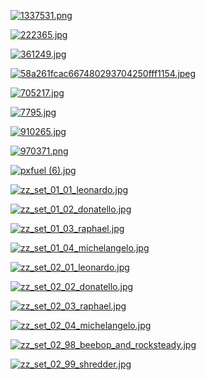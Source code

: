 [![1337531.png](1337531.png "1337531.png")](https://raw.githubusercontent.com/buckmanc/Wallpapers/main/desktop/tmnt/1337531.png)

[![222365.jpg](222365.jpg "222365.jpg")](https://raw.githubusercontent.com/buckmanc/Wallpapers/main/desktop/tmnt/222365.jpg)

[![361249.jpg](361249.jpg "361249.jpg")](https://raw.githubusercontent.com/buckmanc/Wallpapers/main/desktop/tmnt/361249.jpg)

[![58a261fcac667480293704250fff1154.jpeg](58a261fcac667480293704250fff1154.jpeg "58a261fcac667480293704250fff1154.jpeg")](https://raw.githubusercontent.com/buckmanc/Wallpapers/main/desktop/tmnt/58a261fcac667480293704250fff1154.jpeg)

[![705217.jpg](705217.jpg "705217.jpg")](https://raw.githubusercontent.com/buckmanc/Wallpapers/main/desktop/tmnt/705217.jpg)

[![7795.jpg](7795.jpg "7795.jpg")](https://raw.githubusercontent.com/buckmanc/Wallpapers/main/desktop/tmnt/7795.jpg)

[![910265.jpg](910265.jpg "910265.jpg")](https://raw.githubusercontent.com/buckmanc/Wallpapers/main/desktop/tmnt/910265.jpg)

[![970371.png](970371.png "970371.png")](https://raw.githubusercontent.com/buckmanc/Wallpapers/main/desktop/tmnt/970371.png)

[![pxfuel (6).jpg](pxfuel%20(6).jpg "pxfuel (6).jpg")](https://raw.githubusercontent.com/buckmanc/Wallpapers/main/desktop/tmnt/pxfuel%20(6).jpg)

[![zz_set_01_01_leonardo.jpg](zz_set_01_01_leonardo.jpg "zz_set_01_01_leonardo.jpg")](https://raw.githubusercontent.com/buckmanc/Wallpapers/main/desktop/tmnt/zz_set_01_01_leonardo.jpg)

[![zz_set_01_02_donatello.jpg](zz_set_01_02_donatello.jpg "zz_set_01_02_donatello.jpg")](https://raw.githubusercontent.com/buckmanc/Wallpapers/main/desktop/tmnt/zz_set_01_02_donatello.jpg)

[![zz_set_01_03_raphael.jpg](zz_set_01_03_raphael.jpg "zz_set_01_03_raphael.jpg")](https://raw.githubusercontent.com/buckmanc/Wallpapers/main/desktop/tmnt/zz_set_01_03_raphael.jpg)

[![zz_set_01_04_michelangelo.jpg](zz_set_01_04_michelangelo.jpg "zz_set_01_04_michelangelo.jpg")](https://raw.githubusercontent.com/buckmanc/Wallpapers/main/desktop/tmnt/zz_set_01_04_michelangelo.jpg)

[![zz_set_02_01_leonardo.jpg](zz_set_02_01_leonardo.jpg "zz_set_02_01_leonardo.jpg")](https://raw.githubusercontent.com/buckmanc/Wallpapers/main/desktop/tmnt/zz_set_02_01_leonardo.jpg)

[![zz_set_02_02_donatello.jpg](zz_set_02_02_donatello.jpg "zz_set_02_02_donatello.jpg")](https://raw.githubusercontent.com/buckmanc/Wallpapers/main/desktop/tmnt/zz_set_02_02_donatello.jpg)

[![zz_set_02_03_raphael.jpg](zz_set_02_03_raphael.jpg "zz_set_02_03_raphael.jpg")](https://raw.githubusercontent.com/buckmanc/Wallpapers/main/desktop/tmnt/zz_set_02_03_raphael.jpg)

[![zz_set_02_04_michelangelo.jpg](zz_set_02_04_michelangelo.jpg "zz_set_02_04_michelangelo.jpg")](https://raw.githubusercontent.com/buckmanc/Wallpapers/main/desktop/tmnt/zz_set_02_04_michelangelo.jpg)

[![zz_set_02_98_beebop_and_rocksteady.jpg](zz_set_02_98_beebop_and_rocksteady.jpg "zz_set_02_98_beebop_and_rocksteady.jpg")](https://raw.githubusercontent.com/buckmanc/Wallpapers/main/desktop/tmnt/zz_set_02_98_beebop_and_rocksteady.jpg)

[![zz_set_02_99_shredder.jpg](zz_set_02_99_shredder.jpg "zz_set_02_99_shredder.jpg")](https://raw.githubusercontent.com/buckmanc/Wallpapers/main/desktop/tmnt/zz_set_02_99_shredder.jpg)

